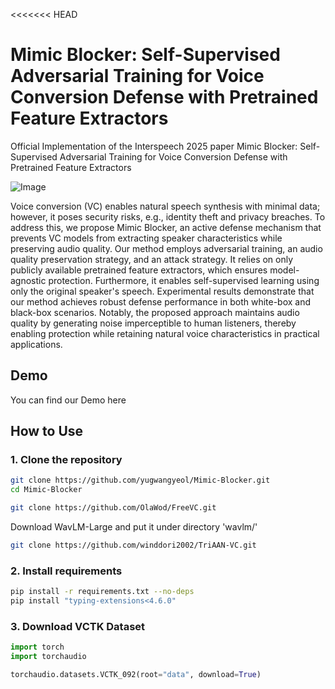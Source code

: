 <<<<<<< HEAD
# Mimic Blocker: Self-Supervised Adversarial Training for Voice Conversion Defense with Pretrained Feature Extractors


Official Implementation of the Interspeech 2025 paper Mimic Blocker: Self-Supervised Adversarial Training for Voice Conversion Defense with Pretrained Feature Extractors

![Image](https://github.com/user-attachments/assets/3529efb5-0c14-4447-9dc4-a696156eee48)

Voice conversion (VC) enables natural speech synthesis with minimal data; however, it poses security risks, e.g., identity theft and privacy breaches. To address this, we propose Mimic Blocker, an active defense mechanism that prevents VC models from extracting speaker characteristics while preserving audio quality. Our method employs adversarial training, an audio quality preservation strategy, and an attack strategy. It relies on only publicly available pretrained feature extractors, which ensures model-agnostic protection. Furthermore, it enables self-supervised learning using only the original speaker's speech. Experimental results demonstrate that our method achieves robust defense performance in both white-box and black-box scenarios. Notably, the proposed approach maintains audio quality by generating noise imperceptible to human listeners, thereby enabling protection while retaining natural voice characteristics in practical applications.

## Demo

You can find our Demo here

## How to Use
### 1. Clone the repository
```bash
git clone https://github.com/yugwangyeol/Mimic-Blocker.git
cd Mimic-Blocker
```
```bash
git clone https://github.com/OlaWod/FreeVC.git
```
Download WavLM-Large and put it under directory 'wavlm/'
```bash
git clone https://github.com/winddori2002/TriAAN-VC.git
```

### 2. Install requirements
```bash
pip install -r requirements.txt --no-deps
pip install "typing-extensions<4.6.0"
```

### 3. Download VCTK Dataset
``` python
import torch
import torchaudio

torchaudio.datasets.VCTK_092(root="data", download=True)
```

### 
